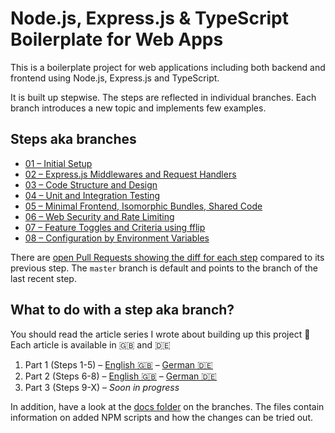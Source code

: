 # Node.js, Express.js & TypeScript Boilerplate for Web Apps

This is a boilerplate project for web applications including both backend and frontend using Node.js, Express.js and TypeScript.

It is built up stepwise. The steps are reflected in individual branches. Each branch introduces a new topic and implements few examples.

## Steps aka branches

* [01 – Initial Setup](https://github.com/jverhoelen/node-express-typescript-boilerplate/tree/01-setup)
* [02 – Express.js Middlewares and Request Handlers](https://github.com/jverhoelen/node-express-typescript-boilerplate/tree/02-express-middlewares-and-request-handlers)
* [03 – Code Structure and Design](https://github.com/jverhoelen/node-express-typescript-boilerplate/tree/03-server-application-design)
* [04 – Unit and Integration Testing](https://github.com/jverhoelen/node-express-typescript-boilerplate/tree/04-unit-and-integration-tests)
* [05 – Minimal Frontend, Isomorphic Bundles, Shared Code](https://github.com/jverhoelen/node-express-typescript-boilerplate/tree/05-frontend-and-isomorphic-bundles)
* [06 – Web Security and Rate Limiting](https://github.com/jverhoelen/node-express-typescript-boilerplate/tree/06-web-security-and-rate-limiting)
* [07 – Feature Toggles and Criteria using fflip](https://github.com/jverhoelen/node-express-typescript-boilerplate/tree/07-fflip-feature-toggles)
* [08 – Configuration by Environment Variables](https://github.com/jverhoelen/node-express-typescript-boilerplate/tree/08–environment-configuration)

There are [open Pull Requests showing the diff for each step](https://github.com/jverhoelen/node-express-typescript-boilerplate/pulls) compared to its previous step. The `master` branch is default and points to the branch of the last recent step.

## What to do with a step aka branch?

You should read the article series I wrote about building up this project :blue_book: Each article is available in :gb: and :de:

1. Part 1 (Steps 1-5) – [English :gb:](https://blog.codecentric.de/en/2019/05/web-app-node-js-express-js-typescript/) – [German :de:](https://blog.codecentric.de/2019/05/web-anwendungen-mit-node-express-typescript-entwickeln/)
2. Part 2 (Steps 6-8) – [English :gb:](https://blog.codecentric.de/en/2019/05/webapps-node-express-typescript-part2/) – [German :de:](https://blog.codecentric.de/2019/05/webanwendungen-node-express-typescript-teil2/)
3. Part 3 (Steps 9-X) – *Soon in progress*

In addition, have a look at the [docs folder](./docs/) on the branches. The files contain information on added NPM scripts and how the changes can be tried out.
